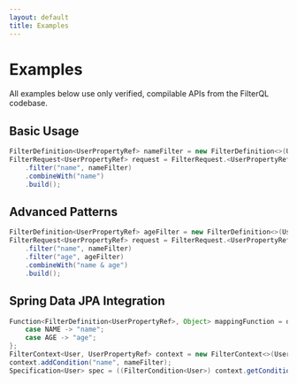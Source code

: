 ```yaml
---
layout: default
title: Examples
---
```


# Examples

All examples below use only verified, compilable APIs from the FilterQL codebase.

## Basic Usage
```java
FilterDefinition<UserPropertyRef> nameFilter = new FilterDefinition<>(UserPropertyRef.NAME, Op.MATCHES, "John%") ;
FilterRequest<UserPropertyRef> request = FilterRequest.<UserPropertyRef>builder()
    .filter("name", nameFilter)
    .combineWith("name")
    .build();
```

## Advanced Patterns
```java
FilterDefinition<UserPropertyRef> ageFilter = new FilterDefinition<>(UserPropertyRef.AGE, Op.GT, 18);
FilterRequest<UserPropertyRef> request = FilterRequest.<UserPropertyRef>builder()
    .filter("name", nameFilter)
    .filter("age", ageFilter)
    .combineWith("name & age")
    .build();
```

## Spring Data JPA Integration
```java
Function<FilterDefinition<UserPropertyRef>, Object> mappingFunction = def -> switch (def.ref()) {
    case NAME -> "name";
    case AGE -> "age";
};
FilterContext<User, UserPropertyRef> context = new FilterContext<>(User.class, UserPropertyRef.class, mappingFunction);
context.addCondition("name", nameFilter);
Specification<User> spec = ((FilterCondition<User>) context.getCondition("name")).getSpecification();
```
